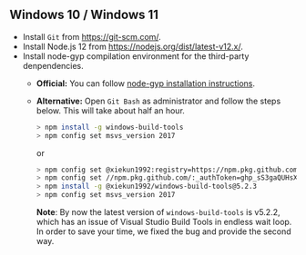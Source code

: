 ## Windows 10 / Windows 11

- Install `Git` from https://git-scm.com/.
- Install Node.js 12 from https://nodejs.org/dist/latest-v12.x/.
- Install node-gyp compilation environment for the third-party denpendencies.
  - **Official:** You can follow [node-gyp installation instructions](https://github.com/nodejs/node-gyp#on-windows).
  - **Alternative:** Open `Git Bash` as administrator and follow the steps below. This will take about half an hour.

    ```Bash
    > npm install -g windows-build-tools
    > npm config set msvs_version 2017
    ```
    
    or

    ```Bash
    > npm config set @xiekun1992:registry=https://npm.pkg.github.com/
    > npm config set //npm.pkg.github.com/:_authToken=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
    > npm install -g @xiekun1992/windows-build-tools@5.2.3
    > npm config set msvs_version 2017
    ```

    **Note**: By now the latest version of `windows-build-tools` is v5.2.2, which has an issue of Visual Studio Build Tools in endless wait loop. In order to save your time, we fixed the bug and provide the second way.
